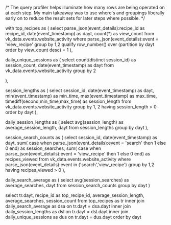 /* The query profiler helps illuminate how many rows are being operated on at each step. My main takeaway was to use where's and groupings liberally early on to reduce the result sets for later steps where possible. */


with top_recipes as (
    select 
    	parse_json(event_details):recipe_id as recipe_id,
        date(event_timestamp) as dayt,
        count(*) as view_count
    from vk_data.events.website_activity
    where parse_json(event_details):event = 'view_recipe'
    group by 1,2
    qualify row_number() over (partition by dayt order by view_count desc) = 1
),

daily_unique_sessions as (
    select
        count(distinct session_id) as session_count,
        date(event_timestamp) as dayt
    from vk_data.events.website_activity
    group by 2
    
),

session_lengths as (
	select 
        session_id, 
        date(event_timestamp) as dayt,
        min(event_timestamp) as min_time, 
        max(event_timestamp) as max_time, 
        timediff(second,min_time,max_time) as session_length
    from vk_data.events.website_activity 
    group by 1, 2
    having session_length > 0
    order by dayt
),

daily_session_lengths as (
	select 
    	avg(session_length) as average_session_length, 
        dayt
	from session_lengths
    group by dayt
),

session_search_counts as (
	select 
    	session_id, 
        date(event_timestamp) as dayt,
    	sum( case when parse_json(event_details):event = 'search' then 1 else 0 end) as session_searches, 
        sum( case when parse_json(event_details):event = 'view_recipe' then 1 else 0 end) as recipes_viewed
    from vk_data.events.website_activity
    where parse_json(event_details):event in ('search','view_recipe')
    group by 1,2
    having recipes_viewed > 0
),

daily_search_average as (
	select
    	avg(session_searches) as average_searches,
        dayt
    from session_search_counts
    group by dayt
)


select tr.dayt, recipe_id as top_recipe_id, average_session_length, average_searches, session_count
from top_recipes as tr 
	inner join daily_search_average as dsa on tr.dayt = dsa.dayt 
	inner join daily_session_lengths as dsl on tr.dayt = dsl.dayt
    inner join daily_unique_sessions as dus on tr.dayt = dus.dayt
order by dayt
